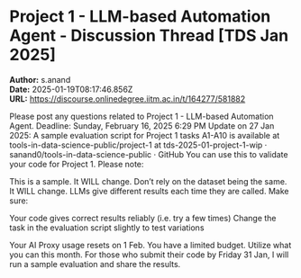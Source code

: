 # Project 1 - LLM-based Automation Agent - Discussion Thread [TDS Jan 2025]

**Author:** s.anand  
**Date:** 2025-01-19T08:17:46.856Z  
**URL:** https://discourse.onlinedegree.iitm.ac.in/t/164277/581882

Please post any questions related to Project 1 - LLM-based Automation Agent.
Deadline: Sunday, February 16, 2025 6:29 PM
Update on 27 Jan 2025:
A sample evaluation script for Project 1 tasks A1-A10 is available at tools-in-data-science-public/project-1 at tds-2025-01-project-1-wip · sanand0/tools-in-data-science-public · GitHub
You can use this to validate your code for Project 1.
Please note:

This is a sample. It WILL change.
Don’t rely on the dataset being the same. It WILL change.
LLMs give different results each time they are called. Make sure:

Your code gives correct results reliably (i.e. try a few times)
Change the task in the evaluation script slightly to test variations


Your AI Proxy usage resets on 1 Feb. You have a limited budget. Utilize what you can this month.
For those who submit their code by Friday 31 Jan, I will run a sample evaluation and share the results.

